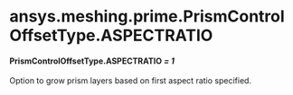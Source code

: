 # ansys.meshing.prime.PrismControlOffsetType.ASPECTRATIO



#### PrismControlOffsetType.ASPECTRATIO *= 1*

Option to grow prism layers based on first aspect ratio specified.

<!-- !! processed by numpydoc !! -->
